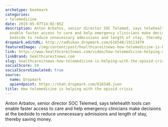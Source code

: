 ```yaml
---
archetype: bookmark
categories:
- telemedicine
date: 2019-05-07T14:02:05Z
description: Anton Arbatov, senior director SOC Telemed, says telehealth tools can
  enable faster access to care and help emergency clinicians make decisions at the
  bedside to reduce unnecessary admissions and length of stay, thereby saving money.
dropmark.editURL: http://radhikan.dropmark.com/616548/19113479
featuredImage: /img/content/post/healthcareitnews-how-telemedicine-is-helping-with-the-opioid-crisis.jpg
link: https://www.healthcareitnews.com/video/how-telemedicine-helping-opioid-crisis
linkBrand: healthcareitnews.com
slug: healthcareitnews-how-telemedicine-is-helping-with-the-opioid-crisis
socialScore: 24
socialScoreSimulated: true
source:
  name: Dropmark
  apiendpoint: https://shah.dropmark.com/616548.json
title: How telemedicine is helping with the opioid crisis
---
```

Anton Arbatov, senior director SOC Telemed, says telehealth tools can enable faster access to care and help emergency clinicians make decisions at the bedside to reduce unnecessary admissions and length of stay, thereby saving money.